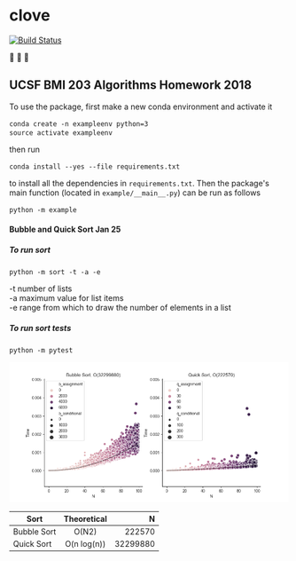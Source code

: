 # clove

[![Build
Status](https://travis-ci.org/sayloren/example.svg?branch=master)](https://travis-ci.org/sayloren/example)

:see_no_evil: :hear_no_evil: :speak_no_evil:

## UCSF BMI 203 Algorithms Homework 2018

To use the package, first make a new conda environment and activate it

```
conda create -n exampleenv python=3
source activate exampleenv
```

then run

```
conda install --yes --file requirements.txt
```

to install all the dependencies in `requirements.txt`. Then the package's
main function (located in `example/__main__.py`) can be run as follows

```
python -m example
```

#### Bubble and Quick Sort Jan 25

##### To run sort
```
python -m sort -t -a -e
```

-t number of lists  
-a maximum value for list items  
-e range from which to draw the number of elements in a list  

##### To run sort tests
```
python -m pytest
```

![a](/Sorting_graphs.png)

| Sort | Theoretical | N |
| ---------- |:----------:|----------:|
| Bubble Sort | O(N2) | 222570 |
| Quick Sort | O(n log(n)) | 32299880 |
